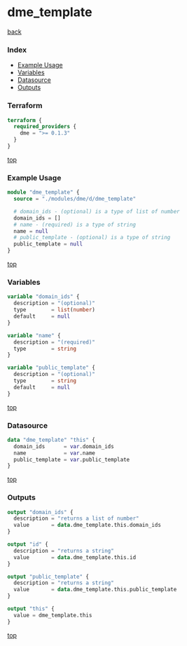 # dme_template

[back](../dme.md)

### Index

- [Example Usage](#example-usage)
- [Variables](#variables)
- [Datasource](#datasource)
- [Outputs](#outputs)

### Terraform

```terraform
terraform {
  required_providers {
    dme = ">= 0.1.3"
  }
}
```

[top](#index)

### Example Usage

```terraform
module "dme_template" {
  source = "./modules/dme/d/dme_template"

  # domain_ids - (optional) is a type of list of number
  domain_ids = []
  # name - (required) is a type of string
  name = null
  # public_template - (optional) is a type of string
  public_template = null
}
```

[top](#index)

### Variables

```terraform
variable "domain_ids" {
  description = "(optional)"
  type        = list(number)
  default     = null
}

variable "name" {
  description = "(required)"
  type        = string
}

variable "public_template" {
  description = "(optional)"
  type        = string
  default     = null
}
```

[top](#index)

### Datasource

```terraform
data "dme_template" "this" {
  domain_ids      = var.domain_ids
  name            = var.name
  public_template = var.public_template
}
```

[top](#index)

### Outputs

```terraform
output "domain_ids" {
  description = "returns a list of number"
  value       = data.dme_template.this.domain_ids
}

output "id" {
  description = "returns a string"
  value       = data.dme_template.this.id
}

output "public_template" {
  description = "returns a string"
  value       = data.dme_template.this.public_template
}

output "this" {
  value = dme_template.this
}
```

[top](#index)
